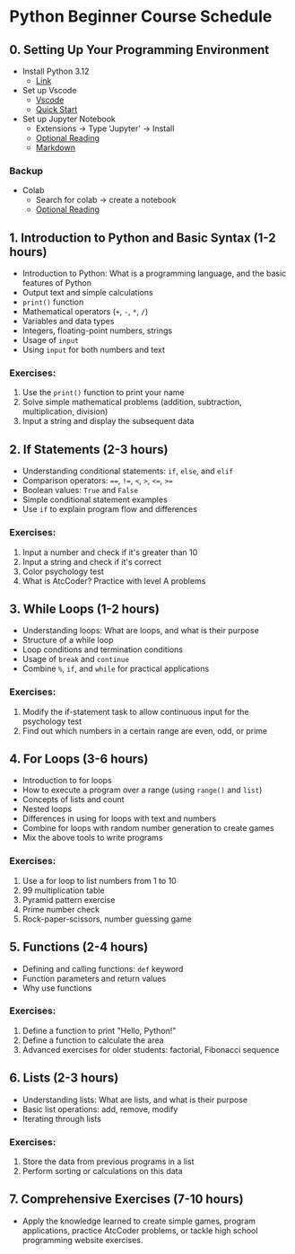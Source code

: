 # Python Beginner Course Schedule

## 0. Setting Up Your Programming Environment
- Install Python 3.12
  - [Link](https://www.python.org/downloads/release/python-3127/)
- Set up Vscode
  - [Vscode](https://code.visualstudio.com/download)
  - [Quick Start](https://code.visualstudio.com/docs/python/python-quick-start)
- Set up Jupyter Notebook
  - Extensions -> Type 'Jupyter' -> Install
  - [Optional Reading](https://code.visualstudio.com/docs/datascience/jupyter-notebooks)
  - [Markdown](https://jupyter-notebook.readthedocs.io/en/stable/examples/Notebook/Working%20With%20Markdown%20Cells.html)

### Backup
- Colab
  - Search for colab -> create a notebook
  - [Optional Reading](https://colab.research.google.com/drive/16pBJQePbqkz3QFV54L4NIkOn1kwpuRrj)

## 1. Introduction to Python and Basic Syntax (1-2 hours)
- Introduction to Python: What is a programming language, and the basic features of Python
- Output text and simple calculations
- `print()` function
- Mathematical operators (`+`, `-`, `*`, `/`)
- Variables and data types
- Integers, floating-point numbers, strings
- Usage of `input`
- Using `input` for both numbers and text

### Exercises:
1. Use the `print()` function to print your name
2. Solve simple mathematical problems (addition, subtraction, multiplication, division)
3. Input a string and display the subsequent data

## 2. If Statements (2-3 hours)

- Understanding conditional statements: `if`, `else`, and `elif`
- Comparison operators: `==`, `!=`, `<`, `>`, `<=`, `>=`
- Boolean values: `True` and `False`
- Simple conditional statement examples
- Use `if` to explain program flow and differences

### Exercises:
1. Input a number and check if it's greater than 10
2. Input a string and check if it's correct
3. Color psychology test
4. What is AtcCoder? Practice with level A problems

## 3. While Loops (1-2 hours)

- Understanding loops: What are loops, and what is their purpose
- Structure of a while loop
- Loop conditions and termination conditions
- Usage of `break` and `continue`
- Combine `%`, `if`, and `while` for practical applications

### Exercises:
1. Modify the if-statement task to allow continuous input for the psychology test
2. Find out which numbers in a certain range are even, odd, or prime

## 4. For Loops (3-6 hours)

- Introduction to for loops
- How to execute a program over a range (using `range()` and `list`)
- Concepts of lists and count
- Nested loops
- Differences in using for loops with text and numbers
- Combine for loops with random number generation to create games
- Mix the above tools to write programs

### Exercises:
1. Use a for loop to list numbers from 1 to 10
2. 99 multiplication table
3. Pyramid pattern exercise
4. Prime number check
5. Rock-paper-scissors, number guessing game

## 5. Functions (2-4 hours)

- Defining and calling functions: `def` keyword
- Function parameters and return values
- Why use functions

### Exercises:
1. Define a function to print "Hello, Python!"
2. Define a function to calculate the area
3. Advanced exercises for older students: factorial, Fibonacci sequence

## 6. Lists (2-3 hours)

- Understanding lists: What are lists, and what is their purpose
- Basic list operations: add, remove, modify
- Iterating through lists

### Exercises:
1. Store the data from previous programs in a list
2. Perform sorting or calculations on this data

## 7. Comprehensive Exercises (7-10 hours)

- Apply the knowledge learned to create simple games, program applications, practice AtcCoder problems, or tackle high school programming website exercises.

